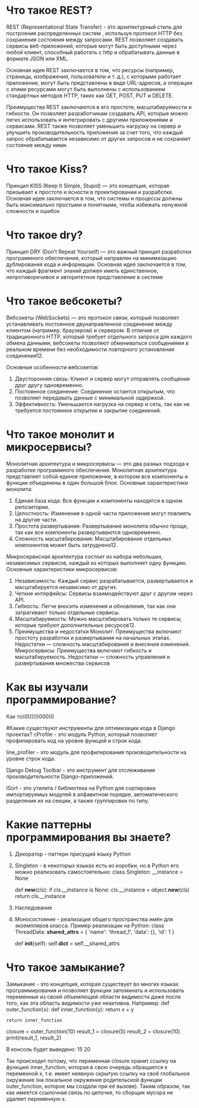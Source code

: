 # Что такое REST?
REST (Representational State Transfer) - это архитектурный стиль для построения распределенных систем , используя протокол HTTP без сохранения состояния между запросами. REST позволяет создавать сервисы веб-приложений, которые могут быть доступными через любой клиент, способный работать с http и обрабатывать данные в формате JSON или XML.

Основная идея REST заключается в том, что ресурсы (например, страницы, изображения, пользователи и т. д.), с которыми работает приложение, могут быть представлены в виде URL-адресов, а операции с этими ресурсами могут быть выполнены с использованием стандартных методов HTTP, таких как GET, POST, PUT и DELETE.

Преимущества REST заключаются в его простоте, масштабируемости и гибкости. Он позволяет разработчикам создавать API, которые можно легко использовать и интегрировать с другими приложениями и сервисами. REST также позволяет уменьшить нагрузку на сервер и улучшить производительность приложения за счет того, что каждый запрос обрабатывается независимо от других запросов и не сохраняет состояние между ними.

# Что такое Kiss?
Принцип KISS (Keep It Simple, Stupid) — это концепция, которая призывает к простоте и ясности в проектировании и разработке. Основная идея заключается в том, что системы и процессы должны быть максимально простыми и понятными, чтобы избежать ненужной сложности и ошибок

# Что такое dry?
Принцип DRY (Don’t Repeat Yourself) — это важный принцип разработки программного обеспечения, который направлен на минимизацию дублирования кода и информации. Основная идея заключается в том, что каждый фрагмент знаний должен иметь единственное, непротиворечивое и авторитетное представление в системе

# Что такое вебсокеты?
Вебсокеты (WebSockets) — это протокол связи, который позволяет устанавливать постоянное двунаправленное соединение между клиентом (например, браузером) и сервером. В отличие от традиционного HTTP, который требует отдельного запроса для каждого обмена данными, вебсокеты позволяют обмениваться сообщениями в реальном времени без необходимости повторного установления соединения12.

Основные особенности вебсокетов:

1. Двусторонняя связь: Клиент и сервер могут отправлять сообщения друг другу одновременно.
2. Постоянное соединение: Соединение остается открытым, что позволяет передавать данные с минимальной задержкой.
3. Эффективность: Уменьшается нагрузка на сервер и сеть, так как не требуется постоянное открытие и закрытие соединений.

# Что такое монолит и микросервисы?
Монолитная архитектура и микросервисы — это два разных подхода к разработке программного обеспечения.
Монолитная архитектура представляет собой единое приложение, в котором все компоненты и функции объединены в один большой блок. Основные характеристики монолита:

1. Единая база кода: Все функции и компоненты находятся в одном репозитории.
2. Целостность: Изменения в одной части приложения могут повлиять на другие части.
3. Простота развертывания: Развертывание монолита обычно проще, так как все компоненты развертываются одновременно.
4. Сложность масштабирования: Масштабирование отдельных компонентов может быть затруднено12.

Микросервисная архитектура состоит из набора небольших, независимых сервисов, каждый из которых выполняет одну функцию. Основные характеристики микросервисов:

1. Независимость: Каждый сервис разрабатывается, развертывается и масштабируется независимо от других.
2. Четкие интерфейсы: Сервисы взаимодействуют друг с другом через API.
3. Гибкость: Легче вносить изменения и обновления, так как они затрагивают только отдельные сервисы.
4. Масштабируемость: Можно масштабировать только те сервисы, которые требуют дополнительных ресурсов12.
5. Преимущества и недостатки
Монолит: Преимущества включают простоту разработки и развертывания на начальных этапах. Недостатки — сложность масштабирования и внесения изменений.
Микросервисы: Преимущества включают гибкость и масштабируемость. Недостатки — сложность управления и развертывания множества сервисов

# Как вы изучали программирование?
Как то)0))))))000)0








#Какие существуют инструменты для оптимизации кода в Django проектах?
cProfile - это модуль Python, который позволяет профилировать код на уровне функций и строк кода.

line_profiler - это модуль для профилирования производительности на уровне строк кода.

Django Debug Toolbar - это инструмент для отслеживания производительности Django-приложений.

ISort - это утилита / библиотека на Python для сортировки импортируемых модулей в алфавитном порядке, автоматического разделения их на секции, а также группировки по типу.

# Какие паттерны программирования вы знаете?
1) Декоратор - паттерн присущий языку Python
2) Singleton - в некоторых языках есть из коробки, но в Python его можно реализовать самостоятельно:
class Singleton:
    __instance = None

    def __new__(cls):
        if cls.__instance is None:
            cls.__instance = object.__new__(cls)
        return cls.__instance
3) Наследование
4) Моносостояние - реализация общего пространства имён для экземпляров класса. Пример реализации на Python:
class ThreadData:
    __shared_attrs__ = {
        'name': 'thread_1',
        'data': {},
        'id': 1
    }

    def __init__(self):
        self.__dict__ = self.__shared_attrs

# Что такое замыкание?
Замыкание - это концепция, которая существует во многих языках программирования и позволяет функции запоминать и использовать переменные из своей объемлющей области видимости даже после того, как эта область видимости уже неактивна. Например: def outer_function(x):
    def inner_function(y):
        return x + y

    return inner_function


closure = outer_function(10)
result_1 = closure(5)
result_2 = closure(10)
print(result_1, result_2)

В консоль будет выведено:
15
20

Так происходит потому, что переменная closure хранит ссылку на функцию inner_function, которая в свою очередь обращается к переменной x, т.е. имеет неявную скрытую ссылку на своё глобальное окружение (на локальное окружение родительской функции outer_function, которое мы создали при её вызове). Таким образом, так как имеется ссылочная связь по цепочке, то сборщик мусора не удаляет переменную x.

